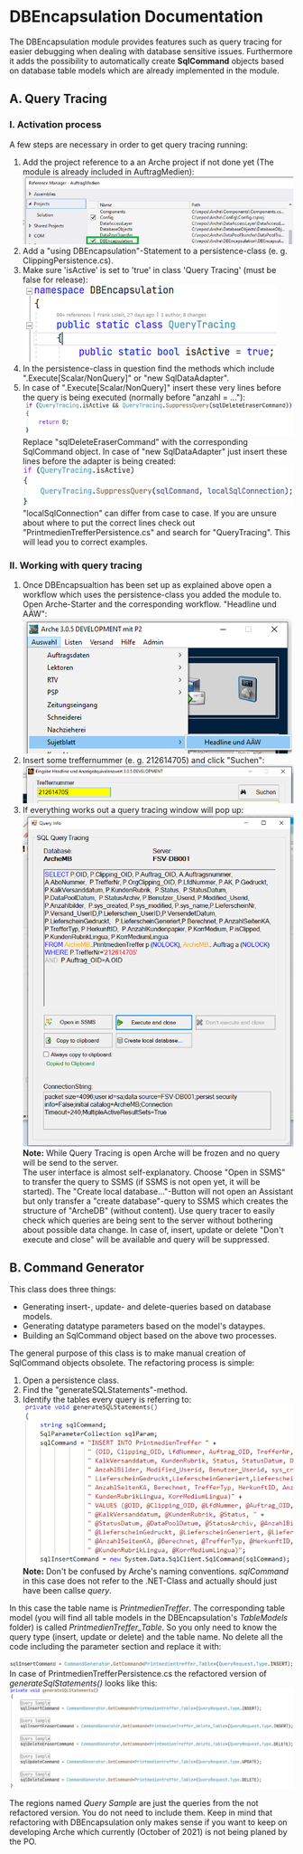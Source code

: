 # DBEncapsulation Documentation
The DBEncapsulation module provides features such as query tracing for easier debugging when dealing with database sensitive issues. Furthermore it adds the possibility to automatically create **SqlCommand** objects based on database table models which are already implemented in the module.
## A. Query Tracing
### I. Activation process
A few steps are necessary in order to get query tracing running:<br/>
1. Add the project reference to a an Arche project if not done yet (The module is already included in AuftragMedien):
![references](references.png)
2. Add a "using DBEncapsulation"-Statement to a persistence-class (e. g. ClippingPersistence.cs).
4. Make sure 'isActive' is set to 'true' in class 'Query Tracing' (must be false for release):
![Activate Module](true.png)
3. In the persistence-class in question find the methods which include ".Execute[Scalar/NonQuery]" or "new SqlDataAdapter".
4. In case of ".Execute[Scalar/NonQuery]" insert these very lines before the query is being executed (normally before "anzahl = ..."):<br/>
![return 0](returnZero.png)
Replace "sqlDeleteEraserCommand" with the corresponding SqlCommand object.
In case of "new SqlDataAdapter" just insert these lines before the adapter is being created:
![dataAdapter](dataAdapter.png)<br/>
"localSqlConnection" can differ from case to case. If you are unsure about where to put the correct lines check out "PrintmedienTrefferPersistence.cs" and search  for "QueryTracing". This will lead you to correct examples.
### II. Working with query tracing
1. Once DBEncapsualtion has been set up as explained above open a workflow which uses the persistence-class you added the module to. Open Arche-Starter and the corresponding workflow. "Headline und AÄW":<br/>
![sujetblatt](sujetblatt.png)<br/>
2. Insert some treffernummer (e. g. 212614705) and click "Suchen":<br/>
![treffernummer](treffernummer.png)<br/>
3. If everything works out a query tracing window will pop up:
![gui](gui.png)<br/>
**Note:** While Query Tracing is open Arche will be frozen and no query will be send to the server.<br/>The user interface is almost self-explanatory. Choose "Open in SSMS" to transfer the query to SSMS (if SSMS is not open yet, it will be started).
The "Create local database..."-Button will not open an Assistant but only transfer a "create database"-query to SSMS which creates the structure of "ArcheDB" (without content). Use query tracer to easily check which queries are being sent to the server without bothering about possible data change. In case of, insert, update or delete "Don't execute and close" will be available and query will be suppressed.
## B. Command Generator
This class does three things: 
* Generating insert-, update- and delete-queries based on database models.
* Generating datatype parameters based on the model's dataypes.
* Building an SqlCommand object based on the above two processes.
  
The general purpose of this class is to make manual creation of SqlCommand objects obsolete. The refactoring process is simple:
1. Open a persistence class.
2. Find the "generateSQLStatements"-method.
3. Identify the tables every query is referring to:
![generateSqlStatements](generateSqlStatements.png)<br/>
**Note:** Don't be confused by Arche's naming conventions. *sqlCommand* in this case does not refer to the .NET-Class and actually should just have been callse *query*.

In this case the table name is *PrintmedienTreffer*. The corresponding table model (you will find all table models in the DBEncapsulation's *TableModels* folder) is called *PrintmedienTreffer_Table*. So you only need to know the query type (insert, update or delete) and the table name. No delete all the code including the parameter section and replace it with:

![insertCommand](insertCommand.png)<br/>
In case of PrintmedienTrefferPersistence.cs the refactored version of *generateSqlStatements()* looks like this:
![refakturiert](refakturiert.png)<br/>

The regions named *Query Sample* are just the queries from the not refactored version. You do not need to include them.
Keep in mind that refactoring with DBEncapsulation only makes sense if you want to keep on developing Arche which currently (October of 2021) is not being planed by the PO.









